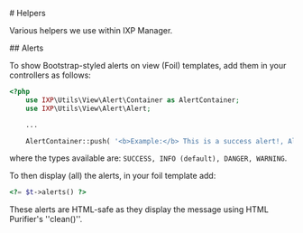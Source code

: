 # Helpers

Various helpers we use within IXP Manager.

## Alerts

To show Bootstrap-styled alerts on view (Foil) templates, add them in your controllers as follows:

```php
<?php
    use IXP\Utils\View\Alert\Container as AlertContainer;
    use IXP\Utils\View\Alert\Alert;

    ...

    AlertContainer::push( '<b>Example:</b> This is a success alert!, Alert::SUCCESS );
```

where the types available are: `SUCCESS, INFO (default), DANGER, WARNING`.

To then display (all) the alerts, in your foil template add:

```php
<?= $t->alerts() ?>
```

These alerts are HTML-safe as they display the message using HTML Purifier's ''clean()''.
